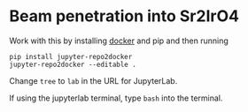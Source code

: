 # Beam penetration into Sr2IrO4
Work with this by installing [docker](https://www.docker.com/) and pip and then running

~~~
pip install jupyter-repo2docker
jupyter-repo2docker --editable .
~~~

Change `tree` to `lab` in the URL for JupyterLab.

If using the jupyterlab terminal, type `bash` into the terminal. 
